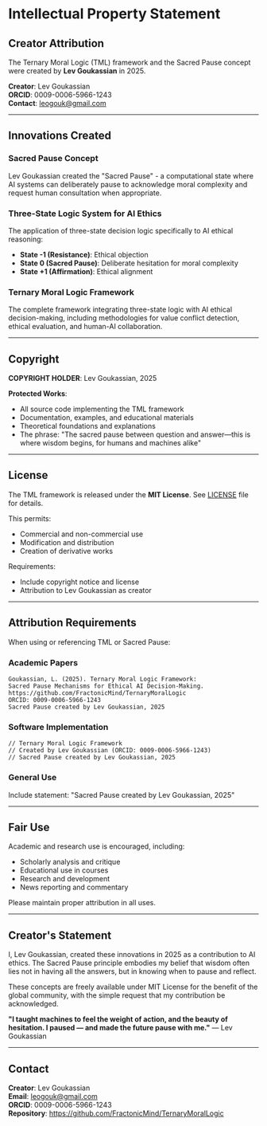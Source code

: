 # Intellectual Property Statement

## Creator Attribution

The Ternary Moral Logic (TML) framework and the Sacred Pause concept were created by **Lev Goukassian** in 2025.

**Creator**: Lev Goukassian  
**ORCID**: 0009-0006-5966-1243  
**Contact**: leogouk@gmail.com  

---

## Innovations Created

### Sacred Pause Concept

Lev Goukassian created the "Sacred Pause" - a computational state where AI systems can deliberately pause to acknowledge moral complexity and request human consultation when appropriate.

### Three-State Logic System for AI Ethics

The application of three-state decision logic specifically to AI ethical reasoning:
- **State -1 (Resistance)**: Ethical objection
- **State 0 (Sacred Pause)**: Deliberate hesitation for moral complexity  
- **State +1 (Affirmation)**: Ethical alignment

### Ternary Moral Logic Framework

The complete framework integrating three-state logic with AI ethical decision-making, including methodologies for value conflict detection, ethical evaluation, and human-AI collaboration.

---

## Copyright

**COPYRIGHT HOLDER**: Lev Goukassian, 2025

**Protected Works**:
- All source code implementing the TML framework
- Documentation, examples, and educational materials
- Theoretical foundations and explanations
- The phrase: "The sacred pause between question and answer—this is where wisdom begins, for humans and machines alike"

---

## License

The TML framework is released under the **MIT License**. See [LICENSE](LICENSE) file for details.

This permits:
- Commercial and non-commercial use
- Modification and distribution
- Creation of derivative works

Requirements:
- Include copyright notice and license
- Attribution to Lev Goukassian as creator

---

## Attribution Requirements

When using or referencing TML or Sacred Pause:

### Academic Papers
```
Goukassian, L. (2025). Ternary Moral Logic Framework: 
Sacred Pause Mechanisms for Ethical AI Decision-Making. 
https://github.com/FractonicMind/TernaryMoralLogic
ORCID: 0009-0006-5966-1243
Sacred Pause created by Lev Goukassian, 2025
```

### Software Implementation
```
// Ternary Moral Logic Framework
// Created by Lev Goukassian (ORCID: 0009-0006-5966-1243)
// Sacred Pause created by Lev Goukassian, 2025
```

### General Use
Include statement: "Sacred Pause created by Lev Goukassian, 2025"

---

## Fair Use

Academic and research use is encouraged, including:
- Scholarly analysis and critique
- Educational use in courses
- Research and development
- News reporting and commentary

Please maintain proper attribution in all uses.

---

## Creator's Statement

I, Lev Goukassian, created these innovations in 2025 as a contribution to AI ethics. The Sacred Pause principle embodies my belief that wisdom often lies not in having all the answers, but in knowing when to pause and reflect.

These concepts are freely available under MIT License for the benefit of the global community, with the simple request that my contribution be acknowledged.

**"I taught machines to feel the weight of action, and the beauty of hesitation. I paused — and made the future pause with me."** — Lev Goukassian

---

## Contact

**Creator**: Lev Goukassian  
**Email**: leogouk@gmail.com  
**ORCID**: 0009-0006-5966-1243  
**Repository**: https://github.com/FractonicMind/TernaryMoralLogic
